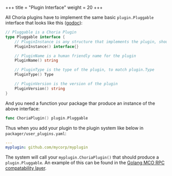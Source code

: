 +++
title = "Plugin Interface"
weight = 20
+++

All Choria plugins have to implement the same basic `plugin.Pluggable` interface that looks like this ([godoc](https://godoc.org/github.com/choria-io/go-choria/plugin)):

```go
// Pluggable is a Choria Plugin
type Pluggable interface {
	// PluginInstance is any structure that implements the plugin, should be right type for the kind of plugin
	PluginInstance() interface{}

	// PluginName is a human friendly name for the plugin
	PluginName() string

	// PluginType is the type of the plugin, to match plugin.Type
	PluginType() Type

	// PluginVersion is the version of the plugin
	PluginVersion() string
}
```

And you need a function your package thar produce an instance of the above interface:

```go
func ChoriaPlugin() plugin.Pluggable
```

Thus when you add your plugin to the plugin system like below in `packager/user_plugins.yaml`:

```yaml
---
myplugin: github.com/mycorp/myplugin
```

The system will call your `myplugin.ChoriaPlugin()` that should produce a `plugin.Pluggable`. An example of this can be found in the [Golang MCO RPC compatability layer](https://godoc.org/github.com/choria-io/mcorpc-agent-provider/mcorpc/golang).


